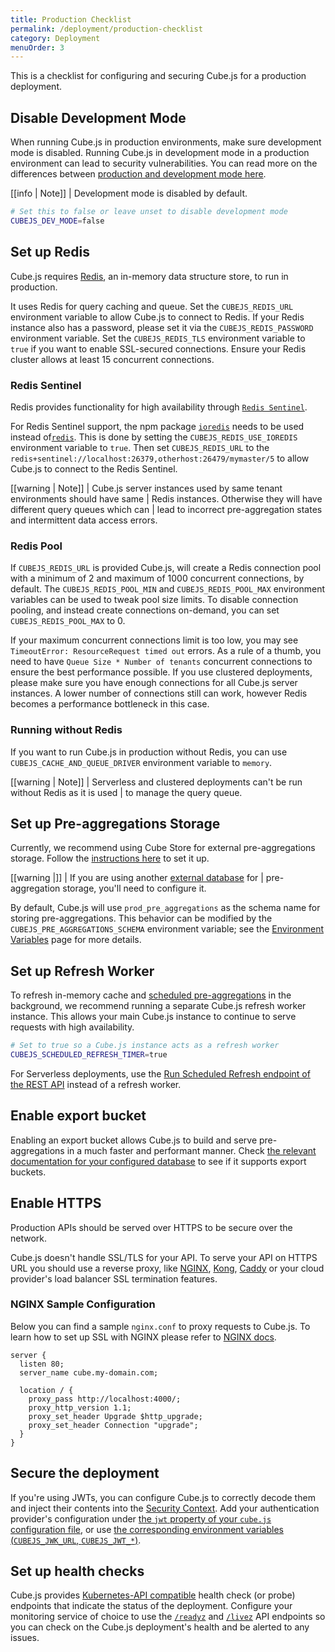 ```yaml
---
title: Production Checklist
permalink: /deployment/production-checklist
category: Deployment
menuOrder: 3
---
```


This is a checklist for configuring and securing Cube.js for a production
deployment.

## Disable Development Mode

When running Cube.js in production environments, make sure development mode is
disabled. Running Cube.js in development mode in a production environment can
lead to security vulnerabilities. You can read more on the differences between
[production and development mode here][link-cubejs-dev-vs-prod].

<!-- prettier-ignore-start -->
[[info | Note]]
| Development mode is disabled by default.
<!-- prettier-ignore-end -->

```bash
# Set this to false or leave unset to disable development mode
CUBEJS_DEV_MODE=false
```

## Set up Redis

Cube.js requires [Redis](https://redis.io/), an in-memory data structure store,
to run in production.

It uses Redis for query caching and queue. Set the `CUBEJS_REDIS_URL`
environment variable to allow Cube.js to connect to Redis. If your Redis
instance also has a password, please set it via the `CUBEJS_REDIS_PASSWORD`
environment variable. Set the `CUBEJS_REDIS_TLS` environment variable to `true`
if you want to enable SSL-secured connections. Ensure your Redis cluster allows
at least 15 concurrent connections.

### Redis Sentinel

Redis provides functionality for high availability through
[`Redis Sentinel`][link-redis-sentinel].

For Redis Sentinel support, the npm package [`ioredis`][gh-ioredis] needs to be
used instead of[`redis`][gh-node-redis]. This is done by setting the
`CUBEJS_REDIS_USE_IOREDIS` environment variable to `true`. Then set
`CUBEJS_REDIS_URL` to the
`redis+sentinel://localhost:26379,otherhost:26479/mymaster/5` to allow Cube.js
to connect to the Redis Sentinel.

<!-- prettier-ignore-start -->
[[warning | Note]]
| Cube.js server instances used by same tenant environments should have same
| Redis instances. Otherwise they will have different query queues which can
| lead to incorrect pre-aggregation states and intermittent data access errors.
<!-- prettier-ignore-end -->

### Redis Pool

If `CUBEJS_REDIS_URL` is provided Cube.js, will create a Redis connection pool
with a minimum of 2 and maximum of 1000 concurrent connections, by default. The
`CUBEJS_REDIS_POOL_MIN` and `CUBEJS_REDIS_POOL_MAX` environment variables can be
used to tweak pool size limits. To disable connection pooling, and instead
create connections on-demand, you can set `CUBEJS_REDIS_POOL_MAX` to 0.

If your maximum concurrent connections limit is too low, you may see
`TimeoutError: ResourceRequest timed out` errors. As a rule of a thumb, you need
to have `Queue Size * Number of tenants` concurrent connections to ensure the
best performance possible. If you use clustered deployments, please make sure
you have enough connections for all Cube.js server instances. A lower number of
connections still can work, however Redis becomes a performance bottleneck in
this case.

### Running without Redis

If you want to run Cube.js in production without Redis, you can use
`CUBEJS_CACHE_AND_QUEUE_DRIVER` environment variable to `memory`.

<!-- prettier-ignore-start -->
[[warning | Note]]
| Serverless and clustered deployments can't be run without Redis as it is used
| to manage the query queue.
<!-- prettier-ignore-end -->

## Set up Pre-aggregations Storage

Currently, we recommend using Cube Store for external pre-aggregations storage.
Follow the [instructions here][ref-caching-cubestore] to set it up.

<!-- prettier-ignore-start -->
[[warning |]]
| If you are using another [external database][ref-pre-aggregations] for
| pre-aggregation storage, you'll need to configure it.
<!-- prettier-ignore-end -->

By default, Cube.js will use `prod_pre_aggregations` as the schema name for
storing pre-aggregations. This behavior can be modified by the
`CUBEJS_PRE_AGGREGATIONS_SCHEMA` environment variable; see the [Environment
Variables][ref-env-vars-general] page for more details.

## Set up Refresh Worker

To refresh in-memory cache and [scheduled
pre-aggregations][ref-scheduled-refresh] in the background, we recommend running
a separate Cube.js refresh worker instance. This allows your main Cube.js
instance to continue to serve requests with high availability.

```bash
# Set to true so a Cube.js instance acts as a refresh worker
CUBEJS_SCHEDULED_REFRESH_TIMER=true
```

For Serverless deployments, use the [Run Scheduled Refresh endpoint of the REST
API][ref-api-scheduled-refresh] instead of a refresh worker.

## Enable export bucket

Enabling an export bucket allows Cube.js to build and serve pre-aggregations in
a much faster and performant manner. Check [the relevant documentation for your
configured database][ref-config-connect-db-notes] to see if it supports export
buckets.

## Enable HTTPS

Production APIs should be served over HTTPS to be secure over the network.

Cube.js doesn't handle SSL/TLS for your API. To serve your API on HTTPS URL you
should use a reverse proxy, like [NGINX][link-nginx], [Kong][link-kong],
[Caddy][link-caddy] or your cloud provider's load balancer SSL termination
features.

### NGINX Sample Configuration

Below you can find a sample `nginx.conf` to proxy requests to Cube.js. To learn
how to set up SSL with NGINX please refer to [NGINX docs][link-nginx-docs].

```nginx
server {
  listen 80;
  server_name cube.my-domain.com;

  location / {
    proxy_pass http://localhost:4000/;
    proxy_http_version 1.1;
    proxy_set_header Upgrade $http_upgrade;
    proxy_set_header Connection "upgrade";
  }
}
```

## Secure the deployment

If you're using JWTs, you can configure Cube.js to correctly decode them and
inject their contents into the [Security Context][ref-sec-ctx]. Add your
authentication provider's configuration under [the `jwt` property of your
`cube.js` configuration file][ref-config-jwt], or use [the corresponding
environment variables (`CUBEJS_JWK_URL`,
`CUBEJS_JWT_*`)][ref-config-env-vars-general].

## Set up health checks

Cube.js provides [Kubernetes-API compatible][link-k8s-healthcheck-api] health
check (or probe) endpoints that indicate the status of the deployment. Configure
your monitoring service of choice to use the [`/readyz`][ref-api-readyz] and
[`/livez`][ref-api-livez] API endpoints so you can check on the Cube.js
deployment's health and be alerted to any issues.

[gh-ioredis]: https://github.com/luin/ioredis
[gh-node-redis]: https://github.com/NodeRedis/node-redis
[link-caddy]: https://caddyserver.com/
[link-cubejs-dev-vs-prod]: /configuration/overview#development-mode
[link-k8s-healthcheck-api]:
  https://kubernetes.io/docs/reference/using-api/health-checks/
[link-kong]: https://konghq.com/kong/
[link-nginx]: https://www.nginx.com/
[link-nginx-docs]: https://nginx.org/en/docs/http/configuring_https_servers.html
[link-redis-sentinel]: https://redis.io/topics/sentinel
[ref-config-connect-db-notes]: /connecting-to-the-database#notes
[ref-caching-cubestore]: /caching/running-in-production
[ref-pre-aggregations]: /pre-aggregations#external-pre-aggregations
[ref-env-vars-general]: /reference/environment-variables#general
[ref-scheduled-refresh]: /pre-aggregations#scheduled-refresh
[ref-api-scheduled-refresh]: /rest-api#api-reference-v-1-run-scheduled-refresh
[ref-sec-ctx]: /security/context
[ref-config-jwt]: /config#options-reference-jwt
[ref-config-env-vars-general]: /reference/environment-variables#general
[ref-api-readyz]: /rest-api#api-reference-readyz
[ref-api-livez]: /rest-api#api-reference-livez
